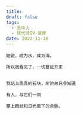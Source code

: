 ```yaml
---
title: 
draft: false
tags:
  - 云中火
  - 现代诗IV-彼岸
date: 2022-11-18
---
```

	她说，成为水，成为海。
	
	所以我看见了，一切蔓延开来
	
	
	我站上高高的石块，树的弟兄会知道
	
	有人，与它们一同
	
	攀上雨丝和日光撒下的命脉。